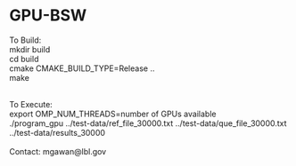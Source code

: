 # GPU-BSW

To Build:<br />
mkdir build <br />
cd build <br />
cmake CMAKE_BUILD_TYPE=Release .. <br />
make <br />

<br />
To Execute: <br />
export OMP_NUM_THREADS=number of GPUs available <br />
./program_gpu ../test-data/ref_file_30000.txt ../test-data/que_file_30000.txt ../test-data/results_30000 <br />

<br />
Contact: mgawan@lbl.gov
